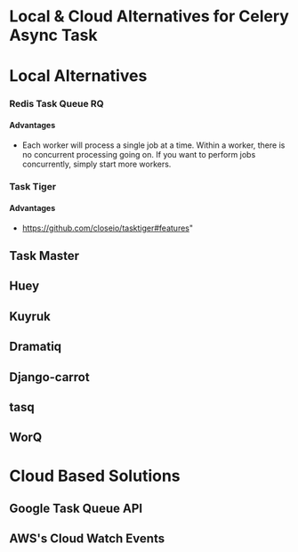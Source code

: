 # Local & Cloud Alternatives for Celery Async Task

# Local Alternatives

### Redis Task Queue RQ

#### Advantages
- Each worker will process a single job at a time. Within a worker, there is no concurrent processing going on. If you want to perform jobs concurrently, simply start more workers.

### Task Tiger

#### Advantages
- https://github.com/closeio/tasktiger#features"

## Task Master

## Huey

## Kuyruk

## Dramatiq

## Django-carrot

## tasq

## WorQ

# Cloud Based Solutions

## Google Task Queue API

## AWS's Cloud Watch Events
